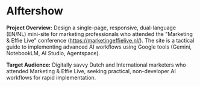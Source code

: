 # AIftershow

**Project Overview:** Design a single-page, responsive, dual-language (EN/NL) mini-site for marketing professionals who attended the "Marketing & Effie Live" conference (https://marketingeffielive.nl/). The site is a tactical guide to implementing advanced AI workflows using Google tools (Gemini, NotebookLM, AI Studio, Agentspace).

**Target Audience:** Digitally savvy Dutch and International marketers who attended Marketing & Effie Live, seeking practical, non-developer AI workflows for rapid implementation.
